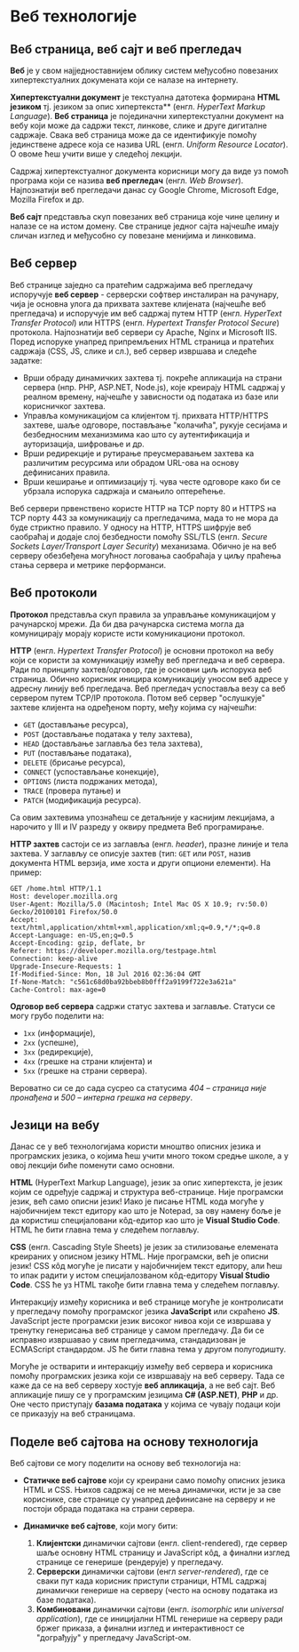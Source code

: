 # Веб технологије

## Веб страница, веб сајт и веб прегледач

**Веб** је у свом најједноставнијем облику систем међусобно повезаних
хипертекстуалних докумената који се налазе на интернету.

**Хипертекстуални документ** је текстуална датотека формирана **HTML језиком**
тј. језиком за опис хипертекста** (енгл. *HyperText Markup Language*). **Веб
страница** је појединачни хипертекстуални документ на вебу који може да
садржи текст, линкове, слике и друге дигиталне садржаје. Свака веб страница
може да се идентификује помоћу јединствене адресе која се назива URL (енгл.
*Uniform Resource Locator*). О овоме ћеш учити више у следећој лекцији.

Садржај хипертекстуалног документа корисници могу да виде уз помоћ програма
који се назива **веб прегледач** (енгл. *Web Browser*). Најпознатији веб
прегледачи данас су Google Chrome, Microsoft Edge, Mozilla Firefox и др.

**Веб сајт** представља скуп повезаних веб страница које чине целину и налазе
се на истом домену. Све странице једног сајта најчешће имају сличан изглед и
међусобно су повезане менијима и линковима.

## Веб сервер

Веб странице заједно са пратећим садржајима веб прегледачу испоручује
**веб сервер** - серверски софтвер инсталиран на рачунару, чија је основна
улога да прихвата захтеве клијената (најчешће веб прегледача) и испоручује им
веб садржај путем HTTP (енгл. *HyperText Transfer Protocol*) или HTTPS (енгл.
*Hypertext Transfer Protocol Secure*) протокола. Најпознатији веб сервери су
Apache, Nginx и Microsoft IIS. Поред испоруке унапред припремљених HTML
страница и пратећих садржаја (CSS, JS, слике и сл.), веб сервер извршава и
следеће задатке:

* Врши обраду динамичких захтева тј. покреће апликација на страни сервера (нпр.
PHP, ASP.NET, Node.js), које креирају HTML садржај у реалном времену, најчешће
у зависности од података из базе или корисничког захтева.
* Управља комуникацијом са клијентом тј. прихвата HTTP/HTTPS захтеве, шаље
одговоре, постављање "колачића", рукује сесијама и безбедносним механизмима као
што су аутентификација и ауторизација, шифровање и др.
* Врши редирекције и рутирање преусмеравањем захтева ка различитим ресурсима
или обрадом URL-ова на основу дефинисаних правила.
* Врши кеширање и оптимизацију тј. чува честе одговоре како би се убрзала
испорука садржаја и смањило оптерећење.

Веб сервери првенствено користе HTTP на TCP порту 80 и HTTPS на TCP порту 443
за комуникацију са прегледачима, мада то не мора да буде стриктно правило. У
односу на HTTP, HTTPS шифрује веб саобраћај и додаје слој безбедности помоћу
SSL/TLS (енгл. *Secure Sockets Layer/Transport Layer Security*) механизама.
Обично је на веб серверу обезбеђена могућност логовања саобраћаја у циљу
праћења стања сервера и метрике перформанси.

## Веб протоколи

**Протокол** представља скуп правила за управљање комуникацијом у рачунарској
мрежи. Да би два рачунарска система могла да комуницирају морају користе исти
комуникациони протокол.

**HTTP** (енгл. *Hypertext Transfer Protocol*) је основни протокол на вебу који
се користи за комуникацију између веб прегледача и веб сервера. Ради по
принципу захтев/одговор, где је основни циљ испорука веб страница. Обично
корисник иницира комуникацију уносом веб адресе у адресну линију веб
прегледача. Веб прегледач успоставља везу са веб сервером путем TCP/IP
протокола. Потом веб сервер "ослушкује" захтеве клијента на одређеном порту,
међу којима су најчешћи:

* `GET` (достављање ресурса),
* `POST` (достављање података у телу захтева),
* `HEAD` (достављање заглавља без тела захтева),
* `PUT` (постављање података),
* `DELETE` (брисање ресурса),
* `CONNECT` (успостављање конекције),
* `OPTIONS` (листа подржаних метода),
* `TRACE` (провера путање) и
* `PATCH` (модификација ресурса).

Са овим захтевима упознаћеш се детаљније у каснијим лекцијама, а нарочито у
III и IV разреду у оквиру предмета Веб програмирање.

**HTTP захтев** састоји се из заглавља (енгл. *header*), празне линије и тела
захтева. У заглављу се описује захтев (тип: `GET` или `POST`, назив документа
HTML верзија, име хоста и други опциони елементи). На пример:

```text
GET /home.html HTTP/1.1
Host: developer.mozilla.org
User-Agent: Mozilla/5.0 (Macintosh; Intel Mac OS X 10.9; rv:50.0) Gecko/20100101 Firefox/50.0
Accept: text/html,application/xhtml+xml,application/xml;q=0.9,*/*;q=0.8
Accept-Language: en-US,en;q=0.5
Accept-Encoding: gzip, deflate, br
Referer: https://developer.mozilla.org/testpage.html
Connection: keep-alive
Upgrade-Insecure-Requests: 1
If-Modified-Since: Mon, 18 Jul 2016 02:36:04 GMT
If-None-Match: "c561c68d0ba92bbeb8b0fff2a9199f722e3a621a"
Cache-Control: max-age=0
```

**Одговор веб сервера** садржи статус захтева и заглавље. Статуси се могу грубо
поделити на:

* `1xx` (информације),
* `2xx` (успешнe),
* `3xx` (редирекцијe),
* `4xx` (грешкe на страни клијента) и
* `5xx` (грешкe на страни сервера).

Вероватно си се до сада сусрео са статусима *404 – страница није пронађена* и
*500 – интерна грешка на серверу*.

## Језици на вебу

Данас се у веб технологијама користи мноштво описних језика и програмских
језика, о којима ћеш учити много током средње школе, а у овој лекцији биће
поменути само основни.

**HTML** (HyperText Markup Language), језик за опис хипертекста, је језик којим
се одређује садржај и структура веб-странице. Није програмски језик, већ само
описни језик! Иако је писање HTML кода могуће у најобичнијем текст едитору као
што је Notepad, за ову намену боље је да користиш специјаловани кôд-едитор као
што је **Visual Studio Code**. HTML ће бити главна тема у следећем поглављу.

**CSS** (енгл. Cascading Style Sheets) је језик за стилизовање елемената
креираних у описном језику HTML. Није програмски, већ је описни језик! CSS кôд
могуће је писати у најобичнијем текст едитору, али ћеш то ипак радити у истом
специјалозваном кôд-едитору **Visual Studio Code**. CSS ће уз HTML такође бити
главна тема у следећем поглављу.

Интеракцију између корисника и веб странице могуће је контролисати у прегледачу
помоћу програмског језика **JavaScript** или скраћено **JS**. JavaScript јесте
програмски језик високог нивоа који се извршава у тренутку генерисања веб
странице у самом прегледачу. Да би се исправно извршавао у свим прегледачима,
стандадизован је ECMAScript стандардом. JS ће бити главна тема у другом
полугодишту.

Могуће је остварити и интеракцију између веб сервера и корисника помоћу
програмских језика који се извршавају на веб серверу. Тада се каже да се на веб
серверу хостује **веб апликација**, а не веб сајт. Веб апликације пишу се у
програмским језицима **C# (ASP.NET)**, **PHP** и др. Оне често приступају
**базама података** у којима се чувају подаци који се приказују на веб
страницама.

## Поделе веб сајтова на основу технологија

Веб сајтови се могу поделити на основу веб технологија на:

* **Статичке веб сајтове** који су креирани само помоћу описних језика HTML и
CSS. Њихов садржај се не мења динамички, исти је за све кориснике, све странице
су унапред дефинисане на серверу и не постоји обрада података на страни
сервера.
* **Динамичке веб сајтове**, који могу бити:
  
    1. **Клијентски** динамички сајтови (енгл. client-rendered), где сервер шаље
    основну HTML страницу и JavaScript кôд, а финални изглед странице се
    генерише (рендерује) у прегледачу.
    2. **Серверски** динамички сајтови (енгл *server-rendered*), где се сваки
    пут када корисник приступи страници, HTML садржај динамички генерише на
    серверу (често на основу података из базе података).
    3. **Комбиновани** динамички сајтови (енгл. *isomorphic* или *universal
    application*), где се иницијални HTML генерише на серверу ради бржег
    приказа, а финални изглед и интерактивност се "дограђују" у прегледачу
    JavaScript-ом.
